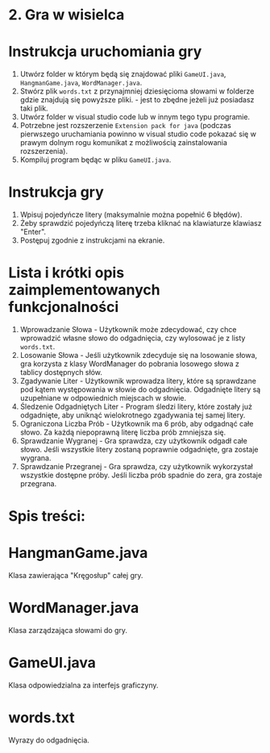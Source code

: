 # 2. Gra w wisielca

# Instrukcja uruchomiania gry
1. Utwórz folder w którym będą się znajdować pliki `GameUI.java`, `HangmanGame.java`, `WordManager.java`.
2. Stwórz plik `words.txt` z przynajmniej dziesięcioma słowami w folderze gdzie znajdują się powyższe pliki. - jest to zbędne jeżeli już posiadasz taki plik.
3. Utwórz folder w visual studio code lub w innym tego typu programie.
4. Potrzebne jest rozszerzenie `Extension pack for java` (podczas pierwszego uruchamiania powinno w visual studio code pokazać się w prawym dolnym rogu komunikat z możliwością zainstalowania rozszerzenia).
5. Kompiluj program będąc w pliku `GameUI.java`.

# Instrukcja gry
1. Wpisuj pojedyńcze litery (maksymalnie można popełnić 6 błędów).
2. Żeby sprawdzić pojedyńczą literę trzeba kliknać na klawiaturze klawiasz "Enter".
3. Postępuj zgodnie z instrukcjami na ekranie.

# Lista i krótki opis zaimplementowanych funkcjonalności 
1. Wprowadzanie Słowa - Użytkownik może zdecydować, czy chce wprowadzić własne słowo do odgadnięcia, czy wylosować je z listy `words.txt`.
2. Losowanie Słowa - Jeśli użytkownik zdecyduje się na losowanie słowa, gra korzysta z klasy WordManager do pobrania losowego słowa z tablicy dostępnych słów.
3. Zgadywanie Liter - Użytkownik wprowadza litery, które są sprawdzane pod kątem występowania w słowie do odgadnięcia. Odgadnięte litery są uzupełniane w odpowiednich miejscach w słowie.
4. Śledzenie Odgadniętych Liter - Program śledzi litery, które zostały już odgadnięte, aby uniknąć wielokrotnego zgadywania tej samej litery.
5. Ograniczona Liczba Prób - Użytkownik ma 6 prób, aby odgadnąć całe słowo. Za każdą niepoprawną literę liczba prób zmniejsza się.
6. Sprawdzanie Wygranej - Gra sprawdza, czy użytkownik odgadł całe słowo. Jeśli wszystkie litery zostaną poprawnie odgadnięte, gra zostaje wygrana.
7. Sprawdzanie Przegranej - Gra sprawdza, czy użytkownik wykorzystał wszystkie dostępne próby. Jeśli liczba prób spadnie do zera, gra zostaje przegrana.

# Spis treści:

# HangmanGame.java
Klasa zawierająca "Kręgosłup" całej gry.

# WordManager.java
Klasa zarządzająca słowami do gry.

# GameUI.java
Klasa odpowiedzialna za interfejs graficzyny.

# words.txt
Wyrazy do odgadnięcia.
